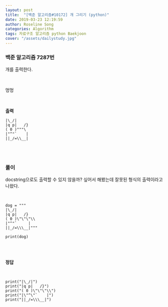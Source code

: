 ```yaml
---
layout: post
title:  "[백준 알고리즘#10172] 개 그리기 (python)"
date: 2019-03-23 12:19:59
author: Roseline Song
categories: Algorithm
tags: 자료구조 알고리즘 python Baekjoon
cover: "/assets/dailystudy.jpg"
---
```


### 백준 알고리즘 7287번

개를 출력한다. 

<br>

멍멍

<br>

**출력**

~~~
|\_/|
|q p|   /}
( 0 )"""\
|"^"`    |
||_/=\\__|
~~~


<br>
<br>


### 풀이 

docstring으로도 출력할 수 있지 않을까? 싶어서 해봤는데 잘못된 형식의 출력이라고 나왔다. 

<br>

```
dog = """
|\_/|
|q p|   /}
( 0 )\"\"\"\\
|"^"`     |
||_/=\\\__|"""

print(dog)
```

<br>
<br>

**정답**

<br>

```
print("|\_/|")
print("|q p|   /}")
print("( 0 )\"\"\"\\")
print("|\"^\"`    |")
print("||_/=\\\__|")
```

<br>
<br>


